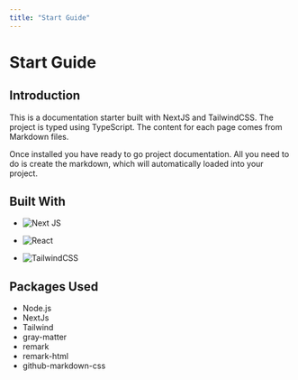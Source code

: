 ```yaml
---
title: "Start Guide"
---
```


# Start Guide

## Introduction

This is a documentation starter built with NextJS and TailwindCSS. The project is typed using TypeScript. The content for each page comes from Markdown files.

Once installed you have ready to go project documentation. All you need to do is create the markdown, which will automatically loaded into your project.

## Built With

- ![Next JS](https://img.shields.io/badge/Next-black?style=for-the-badge&logo=next.js&logoColor=white)

- ![React](https://img.shields.io/badge/react-%2320232a.svg?style=for-the-badge&logo=react&logoColor=%2361DAFB)

- ![TailwindCSS](https://img.shields.io/badge/tailwindcss-%2338B2AC.svg?style=for-the-badge&logo=tailwind-css&logoColor=white)

## Packages Used

- Node.js
- NextJs
- Tailwind
- gray-matter
- remark
- remark-html
- github-markdown-css
